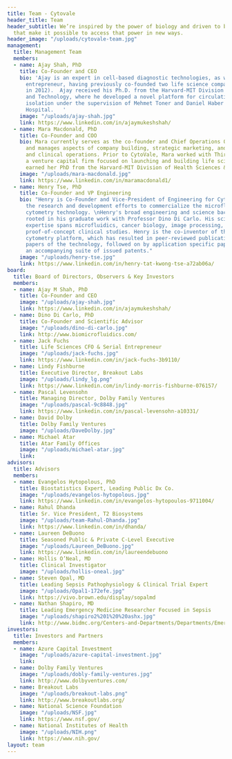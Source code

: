 ```yaml
---
title: Team - Cytovale
header_title: Team
header_subtitle: We’re inspired by the power of biology and driven to build tools
  that make it possible to access that power in new ways.
header_image: "/uploads/cytovale-team.jpg"
management:
  title: Management Team
  members:
  - name: Ajay Shah, PhD
    title: Co-Founder and CEO
    bio: 'Ajay is an expert in cell-based diagnostic technologies, as well as an experienced
      entrepreneur, having previously co-founded two life science companies (one acquired
      in 2012).  Ajay received his Ph.D. from the Harvard-MIT Division of Health Sciences
      and Technology, where he developed a novel platform for circulating tumor cell
      isolation under the supervision of Mehmet Toner and Daniel Haber at Mass. General
      Hospital.   '
    image: "/uploads/ajay-shah.jpg"
    link: https://www.linkedin.com/in/ajaymukeshshah/
  - name: Mara Macdonald, PhD
    title: Co-Founder and COO
    bio: Mara currently serves as the co-founder and Chief Operations Officer at CytoVale
      and manages aspects of company building, strategic marketing, and regulatory
      and clinical operations. Prior to CytoVale, Mara worked with Third Rock Ventures,
      a venture capital firm focused on launching and building life science companies.  Mara
      earned her PhD from the Harvard-MIT Division of Health Sciences & Technology.
    image: "/uploads/mara-macdonald.jpg"
    link: https://www.linkedin.com/in/maramacdonald1/
  - name: Henry Tse, PhD
    title: Co-Founder and VP Engineering
    bio: "Henry is Co-Founder and Vice-President of Engineering for CytoVale, leading
      the research and development efforts to commercialize the microfluidic deformability
      cytometry technology. \nHenry's broad engineering and science background is
      rooted in his graduate work with Professor Dino Di Carlo. His science and engineering
      expertise spans microfluidics, cancer biology, image processing, and application
      proof-of-concept clinical studies. Henry is the co-inventor of the deformability
      cytometry platform, which has resulted in peer-reviewed publications of seminal
      papers of the technology, followed on by application specific papers, as well
      an accompanying suite of issued patents."
    image: "/uploads/henry-tse.jpg"
    link: https://www.linkedin.com/in/henry-tat-kwong-tse-a72ab06a/
board:
  title: Board of Directors, Observers & Key Investors
  members:
  - name: Ajay M Shah, PhD
    title: Co-Founder and CEO
    image: "/uploads/ajay-shah.jpg"
    link: https://www.linkedin.com/in/ajaymukeshshah/
  - name: Dino Di Carlo, PhD
    title: Co-Founder and Scientific Advisor
    image: "/uploads/dino-di-carlo.jpg"
    link: http://www.biomicrofluidics.com/
  - name: Jack Fuchs
    title: Life Sciences CFO & Serial Entrepreneur
    image: "/uploads/jack-fuchs.jpg"
    link: https://www.linkedin.com/in/jack-fuchs-3b9110/
  - name: Lindy Fishburne
    title: Executive Director, Breakout Labs
    image: "/uploads/lindy_lg.png"
    link: https://www.linkedin.com/in/lindy-morris-fishburne-076157/
  - name: Pascal Levensohn
    title: Managing Director, Dolby Family Ventures
    image: "/uploads/pascal-9c8848.jpg"
    link: https://www.linkedin.com/in/pascal-levensohn-a10331/
  - name: David Dolby
    title: Dolby Family Ventures
    image: "/uploads/DaveDolby.jpg"
  - name: Michael Atar
    title: Atar Family Offices
    image: "/uploads/michael-atar.jpg"
    link: 
advisors:
  title: Advisors
  members:
  - name: Evangelos Hytopolous, PhD
    title: Biostatistics Expert, Leading Public Dx Co.
    image: "/uploads/evangelos-hytopolous.jpg"
    link: https://www.linkedin.com/in/evangelos-hytopoulos-9711004/
  - name: Rahul Dhanda
    title: Sr. Vice President, T2 Biosystems
    image: "/uploads/team-Rahul-Dhanda.jpg"
    link: https://www.linkedin.com/in/dhanda/
  - name: Laureen DeBuono
    title: Seasoned Public & Private C-Level Executive
    image: "/uploads/Laureen_DeBuono.jpg"
    link: https://www.linkedin.com/in/laureendebuono
  - name: Hollis O’Neal, MD
    title: Clinical Investigator
    image: "/uploads/hollis-oneal.jpg"
  - name: Steven Opal, MD
    title: Leading Sepsis Pathophysiology & Clinical Trial Expert
    image: "/uploads/Opal1-172efe.jpg"
    link: https://vivo.brown.edu/display/sopalmd
  - name: Nathan Shapiro, MD
    title: Leading Emergency Medicine Researcher Focused in Sepsis
    image: "/uploads/shapiro2%201%20%20ashx.jpg"
    link: http://www.bidmc.org/Centers-and-Departments/Departments/Emergency-Medicine/Meet-Our-Team/Nathan-Shapiro.aspx
investors:
  title: Investors and Partners
  members:
  - name: Azure Capital Investment
    image: "/uploads/azure-capital-investment.jpg"
    link: 
  - name: Dolby Family Ventures
    image: "/uploads/dobly-family-ventures.jpg"
    link: http://www.dolbyventures.com/
  - name: Breakout Labs
    image: "/uploads/breakout-labs.png"
    link: http://www.breakoutlabs.org/
  - name: National Science Foundation
    image: "/uploads/NSF.jpg"
    link: https://www.nsf.gov/
  - name: National Institutes of Health
    image: "/uploads/NIH.png"
    link: https://www.nih.gov/
layout: team
---
```


